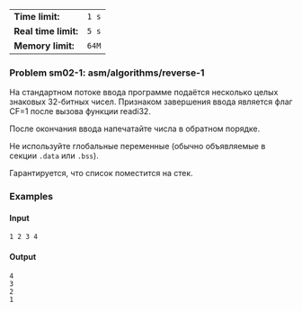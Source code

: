 |                      |       |
|----------------------|-------|
| **Time limit:**      | `1 s` |
| **Real time limit:** | `5 s` |
| **Memory limit:**    | `64M` |


### Problem sm02-1: asm/algorithms/reverse-1

На стандартном потоке ввода программе подаётся несколько целых знаковых 32-битных чисел. Признаком
завершения ввода является флаг CF=1 после вызова функции readi32.

После окончания ввода напечатайте числа в обратном порядке.

Не используйте глобальные переменные (обычно объявляемые в секции `.data` или `.bss`).

Гарантируется, что список поместится на стек.

### Examples

#### Input

    
    
    1 2 3 4

#### Output

    
    
    4
    3
    2
    1

